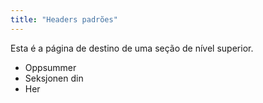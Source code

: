 ```yaml
---
title: "Headers padrões"
---
```


Esta é a página de destino de uma seção de nível superior.

* Oppsummer
* Seksjonen din
* Her
